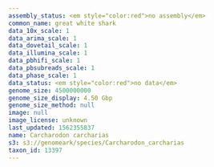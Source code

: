 ```yaml
---
assembly_status: <em style="color:red">no assembly</em>
common_name: great white shark
data_10x_scale: 1
data_arima_scale: 1
data_dovetail_scale: 1
data_illumina_scale: 1
data_pbhifi_scale: 1
data_pbsubreads_scale: 1
data_phase_scale: 1
data_status: <em style="color:red">no data</em>
genome_size: 4500000000
genome_size_display: 4.50 Gbp
genome_size_method: null
image: null
image_license: unknown
last_updated: 1562355837
name: Carcharodon carcharias
s3: s3://genomeark/species/Carcharodon_carcharias
taxon_id: 13397
---
```

